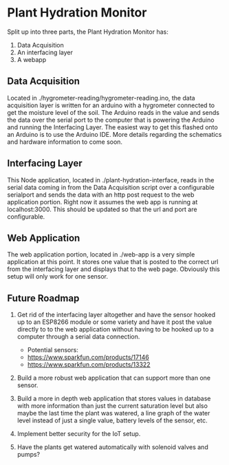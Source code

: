 # Plant Hydration Monitor

Split up into three parts, the Plant Hydration Monitor has:
1. Data Acquisition
2. An interfacing layer
3. A webapp

## Data Acquisition
Located in ./hygrometer-reading/hygrometer-reading.ino, the data acquisition layer is written for an arduino with a hygrometer connected to get the moisture level of the soil. The Arduino reads in the value and sends the data over the serial port to the computer that is powering the Arduino and running the Interfacing Layer.  The easiest way to get this flashed onto an Arduino is to use the Arduino IDE.  More details regarding the schematics and hardware information to come soon.

## Interfacing Layer
This Node application, located in ./plant-hydration-interface, reads in the serial data coming in from the Data Acquisition script over a configurable serialport and sends the data with an http post request to the web application portion.  Right now it assumes the web app is running at localhost:3000.  This should be updated so that the url and port are configurable.

## Web Application
The web application portion, located in ./web-app is a very simple application at this point.  It stores one value that is posted to the correct url from the interfacing layer and displays that to the web page.  Obviously this setup will only work for one sensor.


## Future Roadmap
1. Get rid of the interfacing layer altogether and have the sensor hooked up to an ESP8266 module or some variety and have it post the value directly to to the web application without having to be hooked up to a computer through a serial data connection.
   * Potential sensors:
   * https://www.sparkfun.com/products/17146
   * https://www.sparkfun.com/products/13322

2. Build a more robust web application that can support more than one sensor.
3. Build a more in depth web application that stores values in database with more information than just the current saturation level but also maybe the last time the plant was watered, a line graph of the water level instead of just a single value, battery levels of the sensor, etc.
4. Implement better security for the IoT setup.
5. Have the plants get watered automatically with solenoid valves and pumps?

